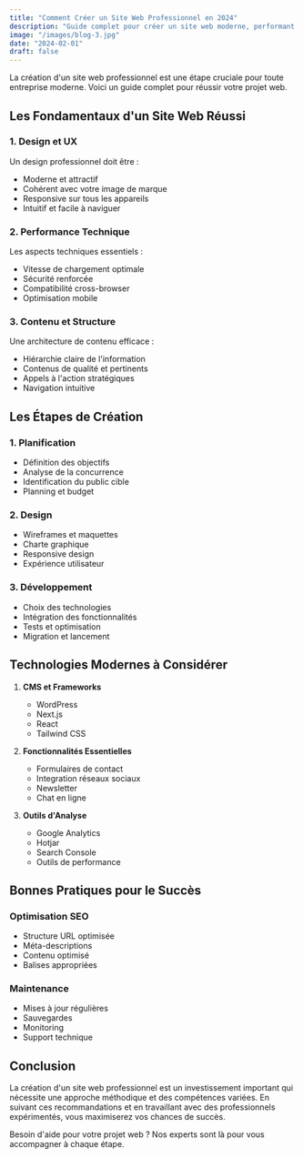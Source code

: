 ```yaml
---
title: "Comment Créer un Site Web Professionnel en 2024"
description: "Guide complet pour créer un site web moderne, performant et optimisé pour le succès de votre entreprise"
image: "/images/blog-3.jpg"
date: "2024-02-01"
draft: false
---
```


La création d'un site web professionnel est une étape cruciale pour toute entreprise moderne. Voici un guide complet pour réussir votre projet web.

## Les Fondamentaux d'un Site Web Réussi

### 1. Design et UX

Un design professionnel doit être :
- Moderne et attractif
- Cohérent avec votre image de marque
- Responsive sur tous les appareils
- Intuitif et facile à naviguer

### 2. Performance Technique

Les aspects techniques essentiels :
- Vitesse de chargement optimale
- Sécurité renforcée
- Compatibilité cross-browser
- Optimisation mobile

### 3. Contenu et Structure

Une architecture de contenu efficace :
- Hiérarchie claire de l'information
- Contenus de qualité et pertinents
- Appels à l'action stratégiques
- Navigation intuitive

## Les Étapes de Création

### 1. Planification
- Définition des objectifs
- Analyse de la concurrence
- Identification du public cible
- Planning et budget

### 2. Design
- Wireframes et maquettes
- Charte graphique
- Responsive design
- Expérience utilisateur

### 3. Développement
- Choix des technologies
- Intégration des fonctionnalités
- Tests et optimisation
- Migration et lancement

## Technologies Modernes à Considérer

1. **CMS et Frameworks**
   - WordPress
   - Next.js
   - React
   - Tailwind CSS

2. **Fonctionnalités Essentielles**
   - Formulaires de contact
   - Integration réseaux sociaux
   - Newsletter
   - Chat en ligne

3. **Outils d'Analyse**
   - Google Analytics
   - Hotjar
   - Search Console
   - Outils de performance

## Bonnes Pratiques pour le Succès

### Optimisation SEO
- Structure URL optimisée
- Méta-descriptions
- Contenu optimisé
- Balises appropriées

### Maintenance
- Mises à jour régulières
- Sauvegardes
- Monitoring
- Support technique

## Conclusion

La création d'un site web professionnel est un investissement important qui nécessite une approche méthodique et des compétences variées. En suivant ces recommandations et en travaillant avec des professionnels expérimentés, vous maximiserez vos chances de succès.

Besoin d'aide pour votre projet web ? Nos experts sont là pour vous accompagner à chaque étape.
